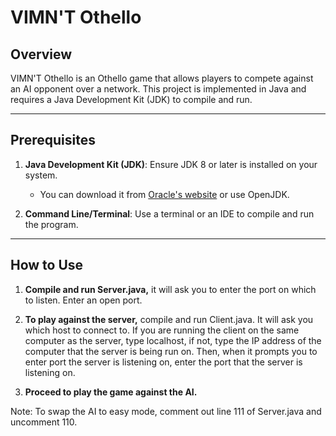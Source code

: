 # VIMN'T Othello

## Overview

VIMN'T Othello is an Othello game that allows players to compete against an AI opponent over a network. This project is implemented in Java and requires a Java Development Kit (JDK) to compile and run.

---

## Prerequisites

1. **Java Development Kit (JDK)**: Ensure JDK 8 or later is installed on your system.
   - You can download it from [Oracle's website](https://www.oracle.com/java/technologies/javase-downloads.html) or use OpenJDK.

2. **Command Line/Terminal**: Use a terminal or an IDE to compile and run the program.

---

## How to Use

1. **Compile and run Server.java,** it will ask you to enter the port on which to listen. Enter an open port.

2. **To play against the server,** compile and run Client.java. It will ask you which host to connect to. If you are running the client on the same computer as the server, type localhost, if not, type the IP address of the computer that the server is being run on. Then, when it prompts you to enter port the server is listening on, enter the port that the server is listening on.

3. **Proceed to play the game against the AI.**

Note: To swap the AI to easy mode, comment out line 111 of Server.java and uncomment 110.
